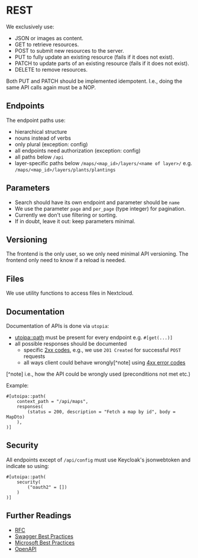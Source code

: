 # REST

We exclusively use:

- JSON or images as content.
- GET to retrieve resources.
- POST to submit new resources to the server.
- PUT to fully update an existing resource (fails if it does not exist).
- PATCH to update parts of an existing resource (fails if it does not exist).
- DELETE to remove resources.

Both PUT and PATCH should be implemented idempotent.
I.e., doing the same API calls again must be a NOP.

## Endpoints

The endpoint paths use:

- hierarchical structure
- nouns instead of verbs
- only plural (exception: config)
- all endpoints need authorization (exception: config)
- all paths below `/api`
- layer-specific paths below `/maps/<map_id>/layers/<name of layer>/` e.g. `/maps/<map_id>/layers/plants/plantings`

## Parameters

- Search should have its own endpoint and parameter should be `name`
- We use the parameter `page` and `per_page` (type integer) for pagination.
- Currently we don't use filtering or sorting.
- If in doubt, leave it out: keep parameters minimal.

## Versioning

The frontend is the only user, so we only need minimal API versioning.
The frontend only need to know if a reload is needed.

## Files

We use utility functions to access files in Nextcloud.

## Documentation

Documentation of APIs is done via `utopia`:

- [utoipa::path](https://docs.rs/utoipa/latest/utoipa/attr.path.html#actix_extras-support-for-actix-web) must be present for every endpoint e.g. `#[get(...)]`
- all possible responses should be documented
  - specific [2xx codes](https://developer.mozilla.org/en-US/docs/Web/HTTP/Status#successful_responses), e.g., we use `201 Created` for successful `POST` requests
  - all ways client could behave wrongly[^note] using [4xx error codes](https://developer.mozilla.org/en-US/docs/Web/HTTP/Status#client_error_responses)

[^note] i.e., how the API could be wrongly used (preconditions not met etc.)

Example:

```rust,ignore
#[utoipa::path(
    context_path = "/api/maps",
    responses(
        (status = 200, description = "Fetch a map by id", body = MapDto)
    ),
)]
```

## Security

All endpoints except of `/api/config` must use Keycloak's jsonwebtoken and indicate so using:

```rust,ignore
#[utoipa::path(
    security(
        ("oauth2" = [])
    )
)]
```

## Further Readings

- [RFC](https://datatracker.ietf.org/doc/html/rfc7231)
- [Swagger Best Practices](https://swagger.io/resources/articles/best-practices-in-api-design/)
- [Microsoft Best Practices](https://learn.microsoft.com/en-us/azure/architecture/best-practices/api-design)
- [OpenAPI](https://spec.openapis.org/oas/latest.html)
